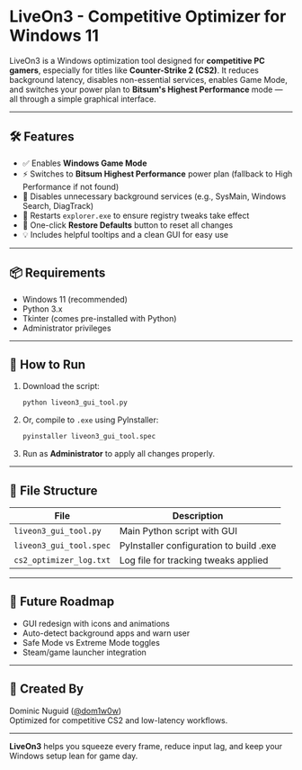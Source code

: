 
# LiveOn3 - Competitive Optimizer for Windows 11

LiveOn3 is a Windows optimization tool designed for **competitive PC gamers**, especially for titles like **Counter-Strike 2 (CS2)**. It reduces background latency, disables non-essential services, enables Game Mode, and switches your power plan to **Bitsum's Highest Performance** mode — all through a simple graphical interface.

---

## 🛠 Features

- ✅ Enables **Windows Game Mode**
- ⚡ Switches to **Bitsum Highest Performance** power plan (fallback to High Performance if not found)
- 🚫 Disables unnecessary background services (e.g., SysMain, Windows Search, DiagTrack)
- 🔄 Restarts `explorer.exe` to ensure registry tweaks take effect
- 🔁 One-click **Restore Defaults** button to reset all changes
- 💡 Includes helpful tooltips and a clean GUI for easy use

---

## 📦 Requirements

- Windows 11 (recommended)
- Python 3.x
- Tkinter (comes pre-installed with Python)
- Administrator privileges

---

## 🚀 How to Run

1. Download the script:
   ```bash
   python liveon3_gui_tool.py
   ```

2. Or, compile to `.exe` using PyInstaller:
   ```bash
   pyinstaller liveon3_gui_tool.spec
   ```

3. Run as **Administrator** to apply all changes properly.

---

## 📂 File Structure

| File | Description |
|------|-------------|
| `liveon3_gui_tool.py` | Main Python script with GUI |
| `liveon3_gui_tool.spec` | PyInstaller configuration to build .exe |
| `cs2_optimizer_log.txt` | Log file for tracking tweaks applied |

---

## 🧩 Future Roadmap

- GUI redesign with icons and animations
- Auto-detect background apps and warn user
- Safe Mode vs Extreme Mode toggles
- Steam/game launcher integration

---

## 🙌 Created By

Dominic Nuguid ([@dom1w0w](https://github.com/dom1w0w))  
Optimized for competitive CS2 and low-latency workflows.

---

**LiveOn3** helps you squeeze every frame, reduce input lag, and keep your Windows setup lean for game day.
